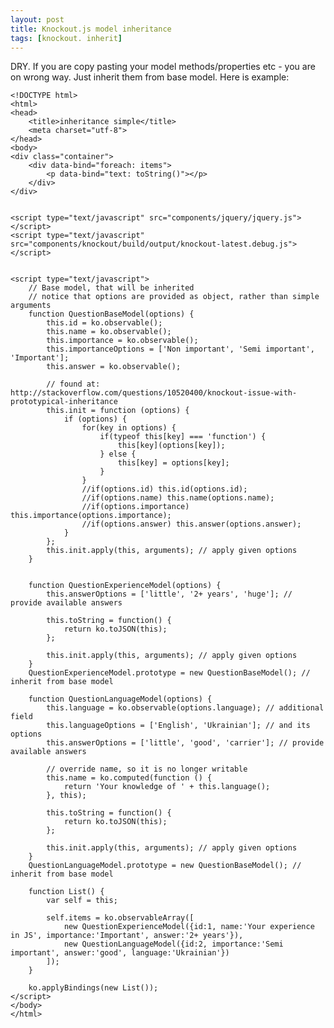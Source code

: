 ```yaml
---
layout: post
title: Knockout.js model inheritance
tags: [knockout. inherit]
---
```


DRY. If you are copy pasting your model methods/properties etc - you are on wrong way. Just inherit them from base model. Here is example:

	<!DOCTYPE html>
	<html>
	<head>
	    <title>inheritance simple</title>
	    <meta charset="utf-8">
	</head>
	<body>
	<div class="container">
	    <div data-bind="foreach: items">
	        <p data-bind="text: toString()"></p>
	    </div>
	</div>


	<script type="text/javascript" src="components/jquery/jquery.js"></script>
	<script type="text/javascript" src="components/knockout/build/output/knockout-latest.debug.js"></script>


	<script type="text/javascript">
	    // Base model, that will be inherited
	    // notice that options are provided as object, rather than simple arguments
	    function QuestionBaseModel(options) {
	        this.id = ko.observable();
	        this.name = ko.observable();
	        this.importance = ko.observable();
	        this.importanceOptions = ['Non important', 'Semi important', 'Important'];
	        this.answer = ko.observable();

	        // found at: http://stackoverflow.com/questions/10520400/knockout-issue-with-prototypical-inheritance
	        this.init = function (options) {
	            if (options) {
	                for(key in options) {
	                    if(typeof this[key] === 'function') {
	                        this[key](options[key]);
	                    } else {
	                        this[key] = options[key];
	                    }
	                }
	                //if(options.id) this.id(options.id);
	                //if(options.name) this.name(options.name);
	                //if(options.importance) this.importance(options.importance);
	                //if(options.answer) this.answer(options.answer);
	            }
	        };
	        this.init.apply(this, arguments); // apply given options
	    }


	    function QuestionExperienceModel(options) {
	        this.answerOptions = ['little', '2+ years', 'huge']; // provide available answers

	        this.toString = function() {
	            return ko.toJSON(this);
	        };

	        this.init.apply(this, arguments); // apply given options
	    }
	    QuestionExperienceModel.prototype = new QuestionBaseModel(); // inherit from base model

	    function QuestionLanguageModel(options) {
	        this.language = ko.observable(options.language); // additional field
	        this.languageOptions = ['English', 'Ukrainian']; // and its options
	        this.answerOptions = ['little', 'good', 'carrier']; // provide available answers

	        // override name, so it is no longer writable
	        this.name = ko.computed(function () {
	            return 'Your knowledge of ' + this.language();
	        }, this);

	        this.toString = function() {
	            return ko.toJSON(this);
	        };

	        this.init.apply(this, arguments); // apply given options
	    }
	    QuestionLanguageModel.prototype = new QuestionBaseModel(); // inherit from base model

	    function List() {
	        var self = this;

	        self.items = ko.observableArray([
	            new QuestionExperienceModel({id:1, name:'Your experience in JS', importance:'Important', answer:'2+ years'}),
	            new QuestionLanguageModel({id:2, importance:'Semi important', answer:'good', language:'Ukrainian'})
	        ]);
	    }

	    ko.applyBindings(new List());
	</script>
	</body>
	</html>
